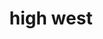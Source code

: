 ---
layout: default
title: high west
desc: "Discover the resorts that skiers and riders are most passionate about in North America."
section_id: beginner
resions: high-west
---